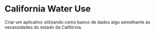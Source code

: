 # California Water Use

Criar um aplicativo utilizando como banco de dados algo semelhante às necessidades do estado da Califórnia.

